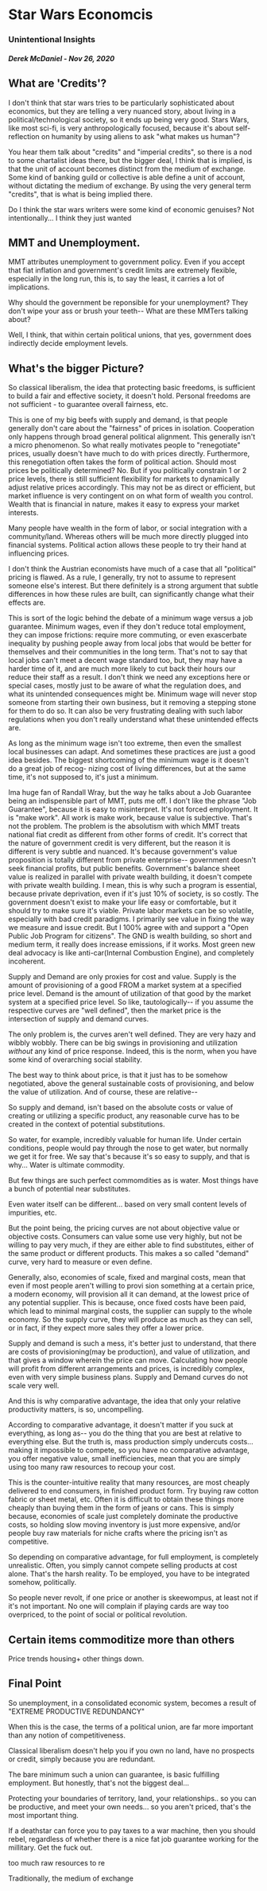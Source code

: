 # Star Wars Economcis
### Unintentional Insights
##### Derek McDaniel - Nov 26, 2020

## What are 'Credits'?

I don't think that star wars tries to be particularly sophisticated about economics, but they are telling
a very nuanced story, about living in a political/technological society, so it ends up being very good.
Stars Wars, like most sci-fi, is very anthropologically focused, because it's about self-reflection on
humanity by using aliens to ask "what makes us human"?

You hear them talk about "credits" and "imperial credits", so there is a nod to some chartalist ideas there,
but the bigger deal, I think that is implied, is that the unit of account becomes distinct from the medium
of exchange.  Some kind of banking guild or collective is able define a unit of account, without dictating the
medium of exchange.  By using the very general term "credits", that is what is being implied there.

Do I think the star wars writers were some kind of economic genuises? Not intentionally... I think they just
wanted 

## MMT and Unemployment.

MMT attributes unemployment to government policy.  Even if you accept that fiat inflation and government's credit
limits are extremely flexible, especially in the long run, this is, to say the least, it carries a lot of
implications.
 

Why should the government be reponsible for your unemployment? They don't wipe your ass or brush your teeth--
What are these MMTers talking about?

Well, I think, that within certain political unions, that yes, government does indirectly decide employment levels.

## What's the bigger Picture?

So classical liberalism, the idea that protecting basic freedoms, is sufficient to build a fair and effective society,
it doesn't hold.  Personal freedoms are not sufficient - to guarantee overall fairness, etc.

This is one of my big beefs with supply and demand, is that people generally don't care about the "fairness" of prices
in isolation.  Cooperation only happens through broad general political alignment.  This generally isn't a micro
phenomenon.  So what really motivates people to "renegotiate" prices, usually doesn't have much to do with prices directly.
Furthermore, this renegotiation often takes the form of political action.  Should most prices be politically determined?
No. But if you politically constrain 1 or 2 price levels, there is still sufficient flexibility for markets to dynamically
adjust relative prices accordingly.  This may not be as direct or efficient, but market influence is very contingent on
on what form of wealth you control.  Wealth that is financial in nature, makes it easy to express your market interests.

Many people have wealth in the form of labor, or social integration with a community/land.  Whereas others will be much
more directly plugged into financial systems.  Political action allows these people to try their hand at influencing
prices.

I don't think the Austrian economists have much of a case that all "political" pricing is flawed.  As a rule, I generally,
try not to assume to represent someone else's interest.  But there definitely is a strong argument that subtle differences
in how these rules are built, can significantly change what their effects are.

This is sort of the logic behind the debate of a minimum wage versus a job guarantee.  Minimum wages, even if they don't
reduce total employment, they can impose frictions: require more commuting, or even exascerbate inequality by pushing 
people away from local jobs that would be better for themselves and their communities in the long term.  That's not to
say that local jobs can't meet a decent wage standard too, but, they may have a harder time of it, and are much more 
likely to cut back their hours our reduce their staff as a result.  I don't think we need any exceptions here or special
cases, mostly just to be aware of what the regulation does, and what its unintended consequences might be.  Minimum wage
will never stop someone from starting their own business, but it removing a stepping stone for them to do so.  It can also
be very frustrating dealing with such labor regulations when you don't really understand what these unintended effects are.

As long as the minimum wage isn't too extreme, then even the smallest local businesses can adapt.  And sometimes these
practices are just a good idea besides.  The biggest shortcoming of the minimum wage is it doesn't do a great job of recog-
nizing cost of living differences, but at the same time, it's not supposed to, it's just a minimum.

Ima huge fan of Randall Wray, but the way he talks about a Job Guarantee being an indispensible part of MMT, puts me off.
I don't like the phrase "Job Guarantee", because it is easy to misinterpret.  It's not forced employment.  It is "make
work".  All work is make work, because value is subjective.  That's not the problem.  The problem is the absolutism
with which MMT treats national fiat credit as different from other forms of credit.  It's correct that the nature of
government credit is very different, but the reason it is different is very subtle and nuanced.  It's because 
government's value proposition is totally different from private enterprise-- government doesn't seek financial profits,
but public benefits.  Government's balance sheet value is realized in parallel with private wealth building, it doesn't
compete with private wealth building.  I mean, this is why such a program is essential, because private deprivation,
even if it's just 10% of society, is so costly.  The government doesn't exist to make your life easy or comfortable,
but it should try to make sure it's viable.  Private labor markets can be so volatile, especially with bad credit
paradigms.  I primarily see value in fixing the way we measure and issue credit.  But I 100% agree with and support
a "Open Public Job Program for citizens".  The GND is wealth building, so short and medium term, it really does
increase emissions, if it works.  Most green new deal advocacy is like anti-car(Internal Combustion Engine),
and completely incoherent.

Supply and Demand are only proxies for cost and value.  Supply is the amount of provisioning of a good FROM a market system
at a specified price level.  Demand is the amount of utilization of that good by the market system at a specified price level.
So like, tautologically-- if you assume the respective curves are "well defined", then the market price is the intersection
of supply and demand curves.

The only problem is, the curves aren't well defined.  They are very hazy and wibbly wobbly.  There can be big
swings in provisioning and utilization *without* any kind of price response.  Indeed, this is the norm, when you 
have some kind of overarching social stability.

The best way to think about price, is that it just has to be somehow negotiated, above the general sustainable costs
of provisioning, and below the value of utilization.  And of course, these are relative--

So supply and demand, isn't based on the absolute costs or value of creating or utilizing a specific product, any
reasonable curve has to be created in the context of potential substitutions.

So water, for example, incredibly valuable for human life.  Under certain conditions, people would pay through the
nose to get water, but normally we get it for free.  We say that's because it's so easy to supply, and that is
why...  Water is ultimate commodity.  

But few things are such perfect commomdities as is water.  Most things have a bunch of potential near substitutes.

Even water itself can be different... based on very small content levels of impurities, etc.

But the point being, the pricing curves are not about objective value or objective costs.  Consumers can value
some use very highly, but not be willing to pay very much, if they are either able to find substitutes, either
of the same product or different products.  This makes a so called "demand" curve, very hard to measure or
even define.  


Generally, also, economies of scale, fixed and marginal costs, mean that even if most people aren't willing to provi
sion something at a certain price, a modern economy, will provision all it can demand, at the lowest price of any
potential supplier.  This is because, once fixed costs have been paid, which lead to minimal marginal costs, the
supplier can supply to the whole economy.  So the supply curve, they will produce as much as they can sell,
or in fact, if they expect more sales they offer a lower price.

Supply and demand is such a mess, it's better just to understand, that there are costs of provisioning(may be production),
and value of utilization, and that gives a window wherein the price can move.  Calculating how people will profit from
different arrangements and prices, is incredibly complex, even with very simple business plans.  Supply and Demand 
curves do not scale very well.

And this is why comparative advantage, the idea that only your relative productivity matters, is so, uncompelling.

According to comparative advantage, it doesn't matter if you suck at everything, as long as-- you do the thing
that you are best at relative to everything else.  But the truth is, mass production simply undercuts costs...
making it impossible to compete, so you have no comparative advantage, you offer negative value, small inefficiencies,
mean that you are simply using too many raw resources to recoup your cost.

This is the counter-intuitive reality that many resources, are most cheaply delivered to end consumers, in finished
product form.  Try buying raw cotton fabric or sheet metal, etc.  Often it is difficult to obtain these things more
cheaply than buying them in the form of jeans or cans.  This is simply because, economies of scale just completely
dominate the productive costs, so holding slow moving inventory is just more expensive, and/or people buy raw 
materials for niche crafts where the pricing isn't as competitive.

So depending on comparative advantage, for full employment, is completely unrealistic.  Often, you simply cannot
compete selling products at cost alone.  That's the harsh reality.  To be employed, you have to be integrated
somehow, politically.

So people never revolt, if one price or another is skeewompus, at least not if it's not important.
No one will complain if playing cards are way too overpriced, to the point of social or political revolution.

## Certain items commoditize more than others

Price trends housing+ other things down.

## Final Point

So unemployment, in a consolidated economic system, becomes a result of "EXTREME PRODUCTIVE REDUNDANCY"

When this is the case, the terms of a political union, are far more important than any notion of competitiveness.

Classical liberalism doesn't help you if you own no land, have no prospects or credit, simply because you are redundant.

The bare minimum such a union can guarantee, is basic fulfilling employment.  But honestly, that's not the biggest deal...

Protecting your boundaries of territory, land, your relationships.. so you can be productive, and meet your own needs...
so you aren't priced, that's the most important thing.

If a deathstar can force you to pay taxes to a war machine, then you should rebel, regardless of whether there is 
a nice fat job guarantee working for the millitary. Get the fuck out.

too much raw resources to re

Traditionally, the medium of exchange 
